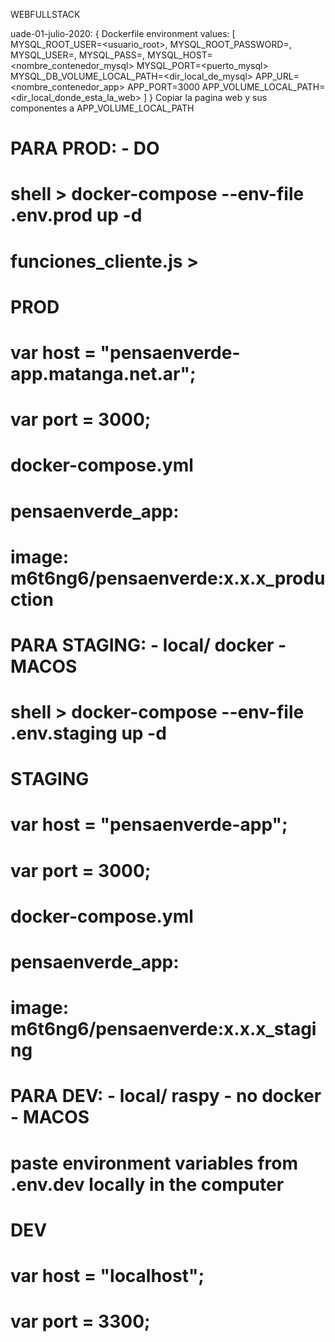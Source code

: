 
WEBFULLSTACK

uade-01-julio-2020: 
	{
		Dockerfile environment values: 
			[ 	MYSQL_ROOT_USER=<usuario_root>,
				MYSQL_ROOT_PASSWORD=<password>,
				MYSQL_USER=<usuario>,
				MYSQL_PASS=<password>,
				MYSQL_HOST=<nombre_contenedor_mysql>
				MYSQL_PORT=<puerto_mysql>
				MYSQL_DB_VOLUME_LOCAL_PATH=<dir_local_de_mysql>
				APP_URL=<nombre_contenedor_app>
				APP_PORT=3000
				APP_VOLUME_LOCAL_PATH=<dir_local_donde_esta_la_web>
			]
	}
	Copiar la pagina web y sus componentes a APP_VOLUME_LOCAL_PATH

# PARA PROD: - DO
# shell > docker-compose --env-file .env.prod up -d
# funciones_cliente.js > 
# PROD
# var host = "pensaenverde-app.matanga.net.ar";
# var port = 3000;
# docker-compose.yml
# pensaenverde_app:
#   image: m6t6ng6/pensaenverde:x.x.x_production

# PARA STAGING: - local/ docker - MACOS
# shell > docker-compose --env-file .env.staging up -d
# STAGING
# var host = "pensaenverde-app";
# var port = 3000;
# docker-compose.yml
# pensaenverde_app:
#   image: m6t6ng6/pensaenverde:x.x.x_staging

# PARA DEV: - local/ raspy - no docker - MACOS
# paste environment variables from .env.dev locally in the computer
# DEV
# var host = "localhost";
# var port = 3300;
